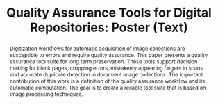---
abstract: 'Digitization workflows for automatic acquisition of image collections are
  susceptible to errors and require quality assurance. This paper presents a quality
  assurance tool suite for long term preservation. These tools support decision making
  for blank pages, cropping errors, mistakenly appearing fingers in scans and accurate
  duplicate detection in document image collections. The important contribution of
  this work is a definition of the quality assurance workflow and its automatic computation.
  The goal is to create a reliable tool suite that is based on image processing techniques. '
creators:
- Roman Graf
- Ross King
date: null
document_url: https://services.phaidra.univie.ac.at/api/object/o:378707/download
grand_parent: iPRES
institutions: []
keywords:
- digital preservation
- quality assurance
- image processing
- information integration
landing_page_url: https://phaidra.univie.ac.at/o:378707
language: eng
layout: publication
license: CC BY-NC-SA 3.0 AT
notes_url: null
parent: iPRES 2014
publication_type: poster
size: 227464
slides_url: null
source_name: iPRES
stream_url: null
title: 'Quality Assurance Tools for Digital Repositories: Poster (Text) '
year: 2014
---
